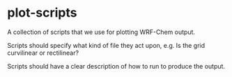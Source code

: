 # plot-scripts

A collection of scripts that we use for plotting WRF-Chem output. 

Scripts should specify what kind of file they act upon, e.g. Is the grid curvilinear or rectilinear?

Scripts should have a clear description of how to run to produce the output.
